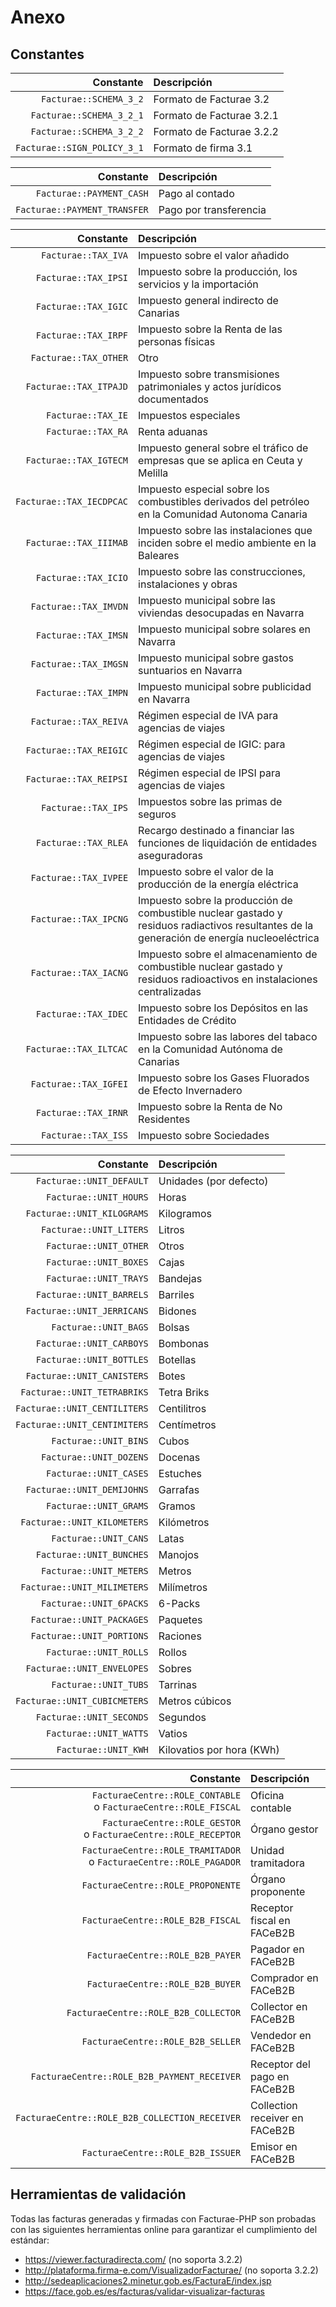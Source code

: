 # Anexo

## Constantes

|Constante|Descripción|
|--------:|:----------|
|`Facturae::SCHEMA_3_2`|Formato de Facturae 3.2|
|`Facturae::SCHEMA_3_2_1`|Formato de Facturae 3.2.1|
|`Facturae::SCHEMA_3_2_2`|Formato de Facturae 3.2.2|
|`Facturae::SIGN_POLICY_3_1`|Formato de firma 3.1|

|Constante|Descripción|
|--------:|:----------|
|`Facturae::PAYMENT_CASH`|Pago al contado|
|`Facturae::PAYMENT_TRANSFER`|Pago por transferencia|

|Constante|Descripción|
|--------:|:----------|
|`Facturae::TAX_IVA`|Impuesto sobre el valor añadido|
|`Facturae::TAX_IPSI`|Impuesto sobre la producción, los servicios y la importación|
|`Facturae::TAX_IGIC`|Impuesto general indirecto de Canarias|
|`Facturae::TAX_IRPF`|Impuesto sobre la Renta de las personas físicas|
|`Facturae::TAX_OTHER`|Otro|
|`Facturae::TAX_ITPAJD`|Impuesto sobre transmisiones patrimoniales y actos jurídicos documentados|
|`Facturae::TAX_IE`|Impuestos especiales|
|`Facturae::TAX_RA`|Renta aduanas|
|`Facturae::TAX_IGTECM`|Impuesto general sobre el tráfico de empresas que se aplica en Ceuta y Melilla|
|`Facturae::TAX_IECDPCAC`|Impuesto especial sobre los combustibles derivados del petróleo en la Comunidad Autonoma Canaria|
|`Facturae::TAX_IIIMAB`|Impuesto sobre las instalaciones que inciden sobre el medio ambiente en la Baleares|
|`Facturae::TAX_ICIO`|Impuesto sobre las construcciones, instalaciones y obras|
|`Facturae::TAX_IMVDN`|Impuesto municipal sobre las viviendas desocupadas en Navarra|
|`Facturae::TAX_IMSN`|Impuesto municipal sobre solares en Navarra|
|`Facturae::TAX_IMGSN`|Impuesto municipal sobre gastos suntuarios en Navarra|
|`Facturae::TAX_IMPN`|Impuesto municipal sobre publicidad en Navarra|
|`Facturae::TAX_REIVA`|Régimen especial de IVA para agencias de viajes|
|`Facturae::TAX_REIGIC`|Régimen especial de IGIC: para agencias de viajes|
|`Facturae::TAX_REIPSI`|Régimen especial de IPSI para agencias de viajes|
|`Facturae::TAX_IPS`|Impuestos sobre las primas de seguros|
|`Facturae::TAX_RLEA`|Recargo destinado a financiar las funciones de liquidación de entidades aseguradoras|
|`Facturae::TAX_IVPEE`|Impuesto sobre el valor de la producción de la energía eléctrica|
|`Facturae::TAX_IPCNG`|Impuesto sobre la producción de combustible nuclear gastado y residuos radiactivos resultantes de la generación de energía nucleoeléctrica|
|`Facturae::TAX_IACNG`|Impuesto sobre el almacenamiento de combustible nuclear gastado y residuos radioactivos en instalaciones centralizadas|
|`Facturae::TAX_IDEC`|Impuesto sobre los Depósitos en las Entidades de Crédito|
|`Facturae::TAX_ILTCAC`|Impuesto sobre las labores del tabaco en la Comunidad Autónoma de Canarias|
|`Facturae::TAX_IGFEI`|Impuesto sobre los Gases Fluorados de Efecto Invernadero|
|`Facturae::TAX_IRNR`|Impuesto sobre la Renta de No Residentes|
|`Facturae::TAX_ISS`|Impuesto sobre Sociedades|

|Constante|Descripción|
|--------:|:----------|
|`Facturae::UNIT_DEFAULT`|Unidades (por defecto)|
|`Facturae::UNIT_HOURS`|Horas|
|`Facturae::UNIT_KILOGRAMS`|Kilogramos|
|`Facturae::UNIT_LITERS`|Litros|
|`Facturae::UNIT_OTHER`|Otros|
|`Facturae::UNIT_BOXES`|Cajas|
|`Facturae::UNIT_TRAYS`|Bandejas|
|`Facturae::UNIT_BARRELS`|Barriles|
|`Facturae::UNIT_JERRICANS`|Bidones|
|`Facturae::UNIT_BAGS`|Bolsas|
|`Facturae::UNIT_CARBOYS`|Bombonas|
|`Facturae::UNIT_BOTTLES`|Botellas|
|`Facturae::UNIT_CANISTERS`|Botes|
|`Facturae::UNIT_TETRABRIKS`|Tetra Briks|
|`Facturae::UNIT_CENTILITERS`|Centilitros|
|`Facturae::UNIT_CENTIMITERS`|Centímetros|
|`Facturae::UNIT_BINS`|Cubos|
|`Facturae::UNIT_DOZENS`|Docenas|
|`Facturae::UNIT_CASES`|Estuches|
|`Facturae::UNIT_DEMIJOHNS`|Garrafas|
|`Facturae::UNIT_GRAMS`|Gramos|
|`Facturae::UNIT_KILOMETERS`|Kilómetros|
|`Facturae::UNIT_CANS`|Latas|
|`Facturae::UNIT_BUNCHES`|Manojos|
|`Facturae::UNIT_METERS`|Metros|
|`Facturae::UNIT_MILIMETERS`|Milímetros|
|`Facturae::UNIT_6PACKS`|6-Packs|
|`Facturae::UNIT_PACKAGES`|Paquetes|
|`Facturae::UNIT_PORTIONS`|Raciones|
|`Facturae::UNIT_ROLLS`|Rollos|
|`Facturae::UNIT_ENVELOPES`|Sobres|
|`Facturae::UNIT_TUBS`|Tarrinas|
|`Facturae::UNIT_CUBICMETERS`|Metros cúbicos|
|`Facturae::UNIT_SECONDS`|Segundos|
|`Facturae::UNIT_WATTS`|Vatios|
|`Facturae::UNIT_KWH`|Kilovatios por hora (KWh)|

|Constante|Descripción|
|--------:|:----------|
|`FacturaeCentre::ROLE_CONTABLE`<br>o `FacturaeCentre::ROLE_FISCAL`|Oficina contable|
|`FacturaeCentre::ROLE_GESTOR`<br>o `FacturaeCentre::ROLE_RECEPTOR`|Órgano gestor|
|`FacturaeCentre::ROLE_TRAMITADOR`<br>o `FacturaeCentre::ROLE_PAGADOR`|Unidad tramitadora|
|`FacturaeCentre::ROLE_PROPONENTE`|Órgano proponente|
|`FacturaeCentre::ROLE_B2B_FISCAL`|Receptor fiscal en FACeB2B|
|`FacturaeCentre::ROLE_B2B_PAYER`|Pagador en FACeB2B|
|`FacturaeCentre::ROLE_B2B_BUYER`|Comprador en FACeB2B|
|`FacturaeCentre::ROLE_B2B_COLLECTOR`|Collector en FACeB2B|
|`FacturaeCentre::ROLE_B2B_SELLER`|Vendedor en FACeB2B|
|`FacturaeCentre::ROLE_B2B_PAYMENT_RECEIVER`|Receptor del pago en FACeB2B|
|`FacturaeCentre::ROLE_B2B_COLLECTION_RECEIVER`|Collection receiver en FACeB2B|
|`FacturaeCentre::ROLE_B2B_ISSUER`|Emisor en FACeB2B|

## Herramientas de validación
Todas las facturas generadas y firmadas con Facturae-PHP son probadas con las siguientes herramientas online para garantizar el cumplimiento del estándar:

- https://viewer.facturadirecta.com/ (no soporta 3.2.2)
- http://plataforma.firma-e.com/VisualizadorFacturae/ (no soporta 3.2.2)
- http://sedeaplicaciones2.minetur.gob.es/FacturaE/index.jsp
- https://face.gob.es/es/facturas/validar-visualizar-facturas
